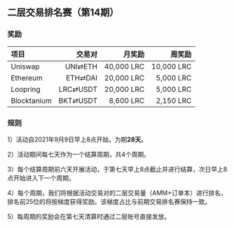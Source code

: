 ## 二层交易排名赛（第14期）


### 奖励

| **项目** | **交易对** | **月奖励** | **周奖励** |
| :--- | ---: | ---: | ---: |
Uniswap | UNI⇄ETH |  40,000 LRC |  10,000 LRC |
Ethereum | ETH⇄DAI |  20,000 LRC |  5,000 LRC |
Loopring | LRC⇄USDT |  20,000 LRC |  5,000 LRC |
Blocktanium | BKT⇄USDT |  8,600 LRC |  2,150 LRC |


### 规则


1）活动自2021年9月9日早上8点开始，为期**28天**。

2）活动期间每七天作为一个结算周期，共4个周期。

3）每个结算周期前六天开展活动，于第七天早上8点截止并进行结算，次日早上8点开始进入下一个周期。

4）每个周期，我们将根据活动交易对的二层交易量（AMM+订单本）进行排名，排名前25位的将按梯度获得奖励。该梯度占比与前期交易排名赛保持一致。

5）每周期的奖励会在第七天清算时通过二层账号直接发放。
